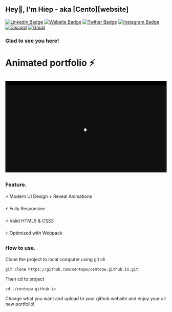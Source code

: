 ## Hey👋, I'm Hiep - aka [Cento][website] 
[![Linkedin Badge](https://img.shields.io/badge/-LinkedIn-0e76a8?style=flat-square&logo=Linkedin&logoColor=white)](https://linkedin.com/in/cento)
[![Website Badge](https://img.shields.io/badge/Website-3b5998?style=flat-square&logo=google-chrome&logoColor=white)](https://tanhiep.dev/)
[![Twitter Badge](https://img.shields.io/badge/-Twitter-00acee?style=flat-square&logo=Twitter&logoColor=white)](https://twitter.com/centopw)
[![Instagram Badge](https://img.shields.io/badge/-Instagram-e4405f?style=flat-square&logo=Instagram&logoColor=white)](https://instagram.com/centopw/)
[![Discord](https://img.shields.io/badge/%3CServer%3E-%237289DA.svg?&logo=discord&logoColor=white)](https://discord.gg/mBZP3P5xgJ)
[![Gmail](https://img.shields.io/badge/Gmail-D14836?logo=gmail&logoColor=white)](mailto:contact@tanhiep.dev)


### Glad to see you here!
# Animated portfolio ⚡️

<h2 align="center">
  <img src="https://github.com/centopw/centopw.github.io/blob/master/img/preview.gif" alt="preview" width="600px" />
  <br>
</h2>

### Feature.

⚡️ Modern UI Design + Reveal Animations

⚡️ Fully Responsive

⚡️ Valid HTML5 & CSS3

⚡️ Optimized with Webpack

### How to use.

Clone the project to local computer using git cli
```
git clone https://github.com/centopw/centopw.github.io.git
```
Then cd to project
```
cd ./centopw.github.io
```

Change what you want and upload to your github website and enjoy your all new portfolio!
